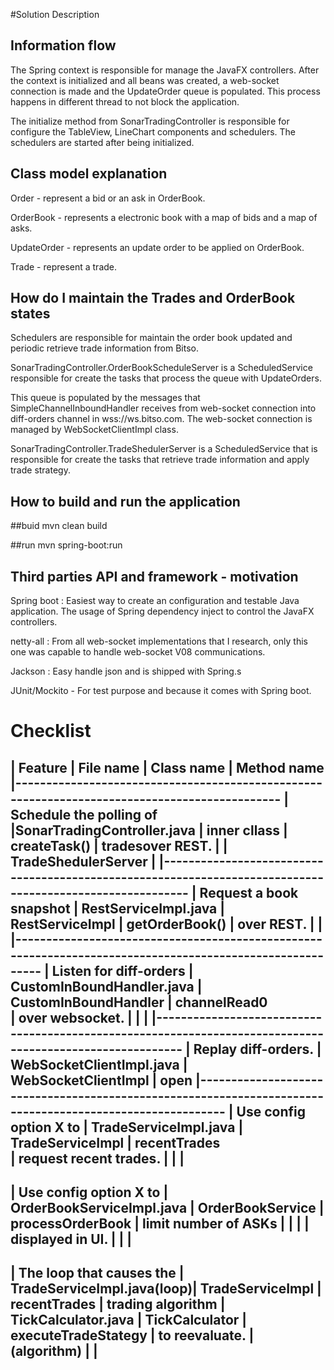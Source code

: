 #Solution Description


Information flow
---
The Spring context is responsible for manage the JavaFX controllers. After the context is initialized and all beans was created, a web-socket connection is made and the UpdateOrder queue is populated. This process happens in different thread to not block the application. 
	
The initialize method from SonarTradingController is responsible for configure the TableView, LineChart components  and schedulers. The schedulers are started after being initialized.

Class model explanation 
---
Order - represent a bid or an ask in OrderBook.

OrderBook - represents a electronic book with a map of bids and a map of asks.

UpdateOrder - represents an update order to be applied on OrderBook.

Trade - represent a trade.

How do I maintain the Trades and OrderBook states
---
Schedulers are responsible for maintain the order book updated and periodic retrieve trade information from Bitso. 

SonarTradingController.OrderBookScheduleServer is a ScheduledService  responsible for create the tasks that process the queue with UpdateOrders. 
	
This queue is populated by the messages that SimpleChannelInboundHandler receives from web-socket connection into diff-orders channel in wss://ws.bitso.com. The web-socket connection is managed by WebSocketClientImpl class.

SonarTradingController.TradeShedulerServer is a ScheduledService that is responsible for create the tasks that retrieve trade information and apply trade strategy.
	
How to build and run the application
---
##buid
	mvn clean build

##run
	mvn spring-boot:run

Third parties API and framework - motivation
---
Spring boot : Easiest way to create an configuration and testable Java application. The usage of Spring dependency inject to control the JavaFX controllers.

netty-all : From all web-socket implementations that I research, only this one was capable to handle web-socket V08 communications.

Jackson : Easy handle json and  is shipped with Spring.s

JUnit/Mockito - For test purpose and because it comes with Spring boot.


# Checklist
| Feature                  | File name                  | Class name           | Method name
|----------------------------------------------------------------------------------------------
| Schedule the polling of  |SonarTradingController.java |   inner cllass       |  createTask()
| tradesover REST.		   |                            | TradeShedulerServer  |
|----------------------------------------------------------------------------------------------------------
| Request a book snapshot  | RestServiceImpl.java       | RestServiceImpl      | getOrderBook()
| over REST.               |                            |                        
|----------------------------------------------------------------------------------------------------------
| Listen for diff-orders   | CustomInBoundHandler.java  | CustomInBoundHandler | channelRead0  
| over websocket.          |                            |                      | 
|----------------------------------------------------------------------------------------------------------
| Replay diff-orders.      | WebSocketClientImpl.java   | WebSocketClientImpl  | open
|----------------------------------------------------------------------------------------------------------
| Use config option X to   | TradeServiceImpl.java      | TradeServiceImpl     | recentTrades  
| request recent trades.   |                            |                      |
----------------------------------------------------------------------------------------------------------
| Use config option X to   | OrderBookServiceImpl.java  | OrderBookService     | processOrderBook
| limit number of ASKs     |                            |                      |
| displayed in UI.         |                            |                      |
---------------------------------------------------------------------------------------------------------
| The loop that causes the | TradeServiceImpl.java(loop)| TradeServiceImpl      | recentTrades
| trading algorithm        | TickCalculator.java        | TickCalculator        | executeTradeStategy 
| to reevaluate.           | (algorithm)                |                       |
---------------------------------------------------------------------------------------------------------
